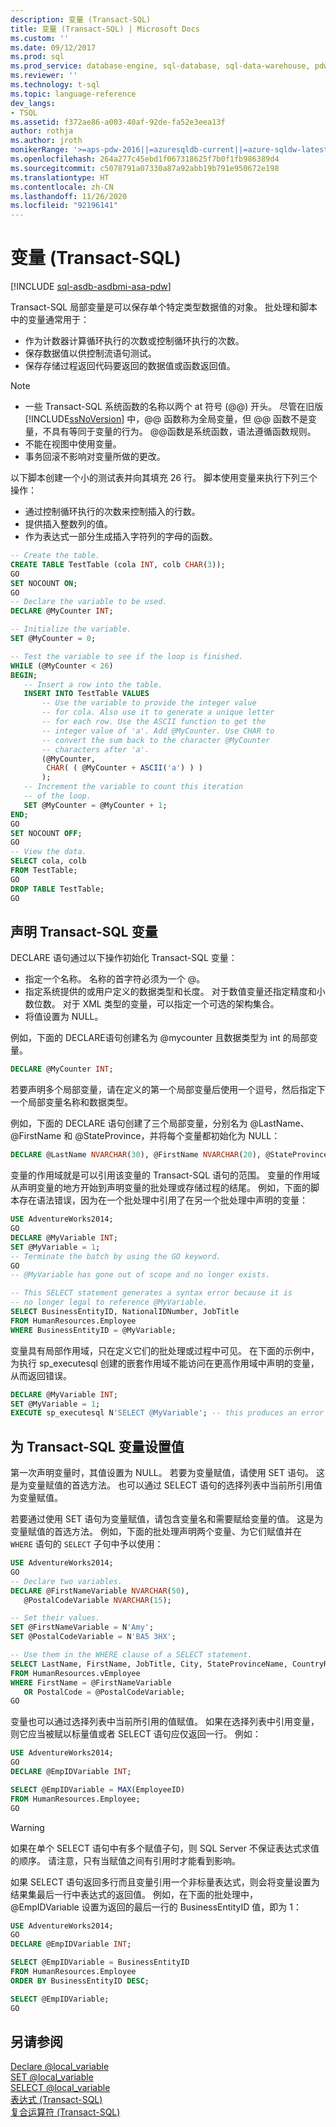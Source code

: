 ```yaml
---
description: 变量 (Transact-SQL)
title: 变量 (Transact-SQL) | Microsoft Docs
ms.custom: ''
ms.date: 09/12/2017
ms.prod: sql
ms.prod_service: database-engine, sql-database, sql-data-warehouse, pdw
ms.reviewer: ''
ms.technology: t-sql
ms.topic: language-reference
dev_langs:
- TSQL
ms.assetid: f372ae86-a003-40af-92de-fa52e3eea13f
author: rothja
ms.author: jroth
monikerRange: '>=aps-pdw-2016||=azuresqldb-current||=azure-sqldw-latest||>=sql-server-2016||=sqlallproducts-allversions||>=sql-server-linux-2017||=azuresqldb-mi-current'
ms.openlocfilehash: 264a277c45ebd1f067318625f7b0f1fb986389d4
ms.sourcegitcommit: c5078791a07330a87a92abb19b791e950672e198
ms.translationtype: HT
ms.contentlocale: zh-CN
ms.lasthandoff: 11/26/2020
ms.locfileid: "92196141"
---
```

# <a name="variables-transact-sql"></a>变量 (Transact-SQL)
[!INCLUDE [sql-asdb-asdbmi-asa-pdw](../../includes/applies-to-version/sql-asdb-asdbmi-asa-pdw.md)]

Transact-SQL 局部变量是可以保存单个特定类型数据值的对象。 批处理和脚本中的变量通常用于： 

* 作为计数器计算循环执行的次数或控制循环执行的次数。
* 保存数据值以供控制流语句测试。
* 保存存储过程返回代码要返回的数据值或函数返回值。

> [!NOTE]
> - 一些 Transact-SQL 系统函数的名称以两个 at 符号 (\@\@) 开头。 尽管在旧版 [!INCLUDE[ssNoVersion](../../includes/ssnoversion-md.md)] 中，\@\@ 函数称为全局变量，但 \@\@ 函数不是变量，不具有等同于变量的行为。 \@\@函数是系统函数，语法遵循函数规则。
> - 不能在视图中使用变量。
> - 事务回滚不影响对变量所做的更改。

以下脚本创建一个小的测试表并向其填充 26 行。 脚本使用变量来执行下列三个操作： 

* 通过控制循环执行的次数来控制插入的行数。
* 提供插入整数列的值。
* 作为表达式一部分生成插入字符列的字母的函数。  

```sql
-- Create the table.
CREATE TABLE TestTable (cola INT, colb CHAR(3));
GO
SET NOCOUNT ON;
GO
-- Declare the variable to be used.
DECLARE @MyCounter INT;

-- Initialize the variable.
SET @MyCounter = 0;

-- Test the variable to see if the loop is finished.
WHILE (@MyCounter < 26)
BEGIN;
   -- Insert a row into the table.
   INSERT INTO TestTable VALUES
       -- Use the variable to provide the integer value
       -- for cola. Also use it to generate a unique letter
       -- for each row. Use the ASCII function to get the
       -- integer value of 'a'. Add @MyCounter. Use CHAR to
       -- convert the sum back to the character @MyCounter
       -- characters after 'a'.
       (@MyCounter,
        CHAR( ( @MyCounter + ASCII('a') ) )
       );
   -- Increment the variable to count this iteration
   -- of the loop.
   SET @MyCounter = @MyCounter + 1;
END;
GO
SET NOCOUNT OFF;
GO
-- View the data.
SELECT cola, colb
FROM TestTable;
GO
DROP TABLE TestTable;
GO
```

## <a name="declaring-a-transact-sql-variable"></a>声明 Transact-SQL 变量
DECLARE 语句通过以下操作初始化 Transact-SQL 变量： 
* 指定一个名称。 名称的首字符必须为一个 \@。
* 指定系统提供的或用户定义的数据类型和长度。 对于数值变量还指定精度和小数位数。 对于 XML 类型的变量，可以指定一个可选的架构集合。
* 将值设置为 NULL。

例如，下面的 DECLARE语句创建名为 \@mycounter 且数据类型为 int 的局部变量。  
```sql
DECLARE @MyCounter INT;
```
若要声明多个局部变量，请在定义的第一个局部变量后使用一个逗号，然后指定下一个局部变量名称和数据类型。

例如，下面的 DECLARE 语句创建了三个局部变量，分别名为 \@LastName、\@FirstName 和 \@StateProvince，并将每个变量都初始化为 NULL：  
```sql
DECLARE @LastName NVARCHAR(30), @FirstName NVARCHAR(20), @StateProvince NCHAR(2);
```

变量的作用域就是可以引用该变量的 Transact-SQL 语句的范围。 变量的作用域从声明变量的地方开始到声明变量的批处理或存储过程的结尾。 例如，下面的脚本存在语法错误，因为在一个批处理中引用了在另一个批处理中声明的变量：  
```sql
USE AdventureWorks2014;
GO
DECLARE @MyVariable INT;
SET @MyVariable = 1;
-- Terminate the batch by using the GO keyword.
GO 
-- @MyVariable has gone out of scope and no longer exists.

-- This SELECT statement generates a syntax error because it is
-- no longer legal to reference @MyVariable.
SELECT BusinessEntityID, NationalIDNumber, JobTitle
FROM HumanResources.Employee
WHERE BusinessEntityID = @MyVariable;
```

变量具有局部作用域，只在定义它们的批处理或过程中可见。 在下面的示例中，为执行 sp_executesql 创建的嵌套作用域不能访问在更高作用域中声明的变量，从而返回错误。  

```sql
DECLARE @MyVariable INT;
SET @MyVariable = 1;
EXECUTE sp_executesql N'SELECT @MyVariable'; -- this produces an error
```

## <a name="setting-a-value-in-a-transact-sql-variable"></a>为 Transact-SQL 变量设置值

第一次声明变量时，其值设置为 NULL。 若要为变量赋值，请使用 SET 语句。 这是为变量赋值的首选方法。 也可以通过 SELECT 语句的选择列表中当前所引用值为变量赋值。

若要通过使用 SET 语句为变量赋值，请包含变量名和需要赋给变量的值。 这是为变量赋值的首选方法。 例如，下面的批处理声明两个变量、为它们赋值并在 `WHERE` 语句的 `SELECT` 子句中予以使用：  

```sql
USE AdventureWorks2014;
GO
-- Declare two variables.
DECLARE @FirstNameVariable NVARCHAR(50),
   @PostalCodeVariable NVARCHAR(15);

-- Set their values.
SET @FirstNameVariable = N'Amy';
SET @PostalCodeVariable = N'BA5 3HX';

-- Use them in the WHERE clause of a SELECT statement.
SELECT LastName, FirstName, JobTitle, City, StateProvinceName, CountryRegionName
FROM HumanResources.vEmployee
WHERE FirstName = @FirstNameVariable
   OR PostalCode = @PostalCodeVariable;
GO
```

变量也可以通过选择列表中当前所引用的值赋值。 如果在选择列表中引用变量，则它应当被赋以标量值或者 SELECT 语句应仅返回一行。 例如：  

```sql
USE AdventureWorks2014;
GO
DECLARE @EmpIDVariable INT;

SELECT @EmpIDVariable = MAX(EmployeeID)
FROM HumanResources.Employee;
GO
```

> [!WARNING]
> 如果在单个 SELECT 语句中有多个赋值子句，则 SQL Server 不保证表达式求值的顺序。 请注意，只有当赋值之间有引用时才能看到影响。

如果 SELECT 语句返回多行而且变量引用一个非标量表达式，则会将变量设置为结果集最后一行中表达式的返回值。 例如，在下面的批处理中，\@EmpIDVariable 设置为返回的最后一行的 BusinessEntityID 值，即为 1：  

```sql
USE AdventureWorks2014;
GO
DECLARE @EmpIDVariable INT;

SELECT @EmpIDVariable = BusinessEntityID
FROM HumanResources.Employee
ORDER BY BusinessEntityID DESC;

SELECT @EmpIDVariable;
GO
```

## <a name="see-also"></a>另请参阅  
 [Declare @local_variable](../../t-sql/language-elements/declare-local-variable-transact-sql.md)  
 [SET @local_variable](../../t-sql/language-elements/set-local-variable-transact-sql.md)  
 [SELECT @local_variable](../../t-sql/language-elements/select-local-variable-transact-sql.md)  
 [表达式 (Transact-SQL)](../../t-sql/language-elements/expressions-transact-sql.md)   
 [复合运算符 (Transact-SQL)](../../t-sql/language-elements/compound-operators-transact-sql.md)   
  
  
